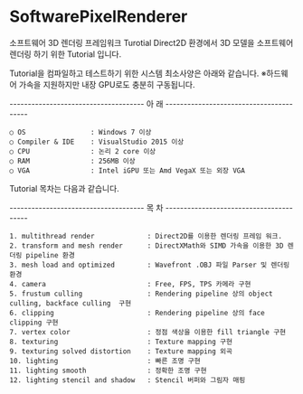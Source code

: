 # SoftwarePixelRenderer
소프트웨어 3D 렌더링 프레임워크 Turotial
Direct2D 환경에서 3D 모델을 소프트웨어 렌더링 하기 위한 Tutorial 입니다.

Tutorial을 컴파일하고 테스트하기 위한 시스템 최소사양은 아래와 같습니다.
※하드웨어 가속을 지원하지만 내장 GPU로도 충분히 구동됩니다.

------------------------------------- 아 래 ----------------------------------------

    ○ OS                : Windows 7 이상
    ○ Compiler & IDE    : VisualStudio 2015 이상 
    ○ CPU               : 논리 2 core 이상
    ○ RAM               : 256MB 이상
    ○ VGA               : Intel iGPU 또는 Amd VegaX 또는 외장 VGA




Tutorial 목차는 다음과 같습니다.

------------------------------------- 목 차 ----------------------------------------

    1. multithread render             : Direct2D를 이용한 렌더링 프레임 워크.
    2. transform and mesh render      : DirectXMath와 SIMD 가속을 이용한 3D 렌더링 pipeline 환경
    3. mesh load and optimized        : Wavefront .OBJ 파일 Parser 및 렌더링 환경
    4. camera                         : Free, FPS, TPS 카메라 구현
    5. frustum culling                : Rendering pipeline 상의 object culling, backface culling  구현
    6. clipping                       : Rendering pipeline 상의 face clipping 구현
    7. vertex color                   : 정점 색상을 이용한 fill triangle 구현
    8. texturing                      : Texture mapping 구현
    9. texturing solved distortion    : Texture mapping 외곡
    10. lighting                      : 빠른 조명 구현
    11. lighting smooth               : 정확한 조명 구현
    12. lighting stencil and shadow   : Stencil 버퍼와 그림자 매핑
    
